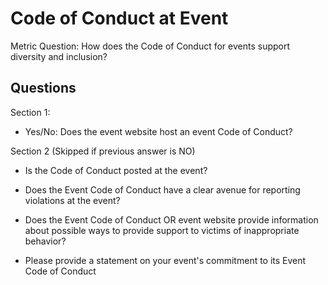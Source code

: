 # Code of Conduct at Event

Metric Question: How does the Code of Conduct for events support diversity and inclusion?

## Questions

Section 1:
* Yes/No: Does the event website host an event Code of Conduct?

Section 2 (Skipped if previous answer is NO)
* Is the Code of Conduct posted at the event?

* Does the Event Code of Conduct have a clear avenue for reporting violations at the event?

* Does the Event Code of Conduct OR event website provide information about possible ways to provide support to victims of inappropriate behavior?

* Please provide a statement on your event's commitment to its Event Code of Conduct
